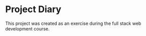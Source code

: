 # Project Diary

This project was created as an exercise during the full stack web development course.
